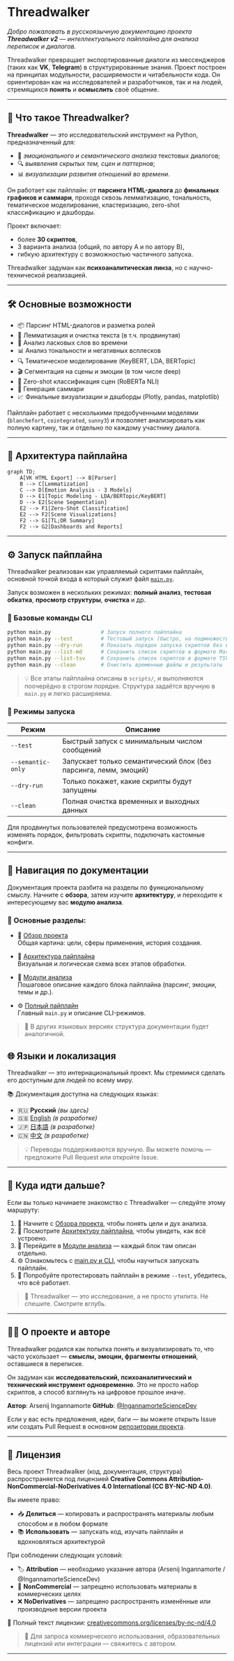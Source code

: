 # Threadwalker

_Добро пожаловать в русскоязычную документацию проекта **Threadwalker v2** — интеллектуального пайплайна для анализа переписок и диалогов._

Threadwalker превращает экспортированные диалоги из мессенджеров (таких как **VK**, **Telegram**) в структурированные знания. Проект построен на принципах модульности, расширяемости и читабельности кода. Он ориентирован как на исследователей и разработчиков, так и на людей, стремящихся **понять** и **осмыслить** своё общение.

---

## 📌 Что такое Threadwalker?

**Threadwalker** — это исследовательский инструмент на Python, предназначенный для:

- 🧠 _эмоционального и семантического анализа_ текстовых диалогов;
- 🔍 _выявления скрытых тем, сцен и паттернов_;
- 📊 _визуализации развития отношений во времени_.

Он работает как пайплайн: от **парсинга HTML-диалога** до **финальных графиков и саммари**, проходя сквозь лемматизацию, тональность, тематическое моделирование, кластеризацию, zero-shot классификацию и дашборды.

Проект включает:
- более **30 скриптов**,
- 3 варианта анализа (общий, по автору A и по автору B),
- гибкую архитектуру с возможностью частичного запуска.

Threadwalker задуман как **психоаналитическая линза**, но с научно-технической реализацией.

---

## 🛠 Основные возможности

- 📦 Парсинг HTML-диалогов и разметка ролей
- 🧠 Лемматизация и очистка текста (в т.ч. продвинутая)
- 💌 Анализ ласковых слов во времени
- 📊 Анализ тональности и негативных всплесков
- 🔍 Тематическое моделирование (KeyBERT, LDA, BERTopic)
- 🎬 Сегментация на сцены и эмоции (в том числе deep)
- 🧬 Zero-shot классификация сцен (RoBERTa NLI)
- 🧾 Генерация саммари
- 📈 Финальные визуализации и дашборды (Plotly, pandas, matplotlib)

Пайплайн работает с несколькими предобученными моделями (`blanchefort`, `cointegrated`, `sunny3`) и позволяет анализировать как полную картину, так и отдельно по каждому участнику диалога.

---
## 🧱 Архитектура пайплайна

```mermaid
graph TD;
    A[VK HTML Export] --> B[Parser]
    B --> C[Lemmatization]
    C --> D[Emotion Analysis - 3 Models]
    D --> E1[Topic Modeling - LDA/BERTopic/KeyBERT]
    D --> E2[Scene Segmentation]
    E2 --> F1[Zero-Shot Classification]
    E2 --> F2[Scene Visualizations]
    F2 --> G1[TL;DR Summary]
    F2 --> G2[Dashboards and Reports]
```

---

## ⚙️ Запуск пайплайна

Threadwalker реализован как управляемый скриптами пайплайн, основной точкой входа в который служит файл [`main.py`](../../main.py).

Запуск возможен в нескольких режимах: **полный анализ**, **тестовая обкатка**, **просмотр структуры**, **очистка** и др.

### 🔧 Базовые команды CLI

```bash
python main.py                # Запуск полного пайплайна
python main.py --test         # Тестовый запуск (быстро, на подмножестве данных)
python main.py --dry-run      # Показать порядок запуска скриптов без выполнения
python main.py --list-md      # Сохранить список скриптов в формате Markdown
python main.py --list-tsv     # Сохранить список скриптов в формате TSV
python main.py --clean        # Очистить временные файлы и результаты
````

> 💡 Все этапы пайплайна описаны в `scripts/`, и выполняются поочерёдно в строгом порядке. Структура задаётся вручную в `main.py` и легко расширяема.

### 🧪 Режимы запуска

| Режим             | Описание                                                         |
| ----------------- | ---------------------------------------------------------------- |
| `--test`          | Быстрый запуск с минимальным числом сообщений                    |
| `--semantic-only` | Запускает только семантический блок (без парсинга, лемм, эмоций) |
| `--dry-run`       | Только покажет, какие скрипты будут запущены                     |
| `--clean`         | Полная очистка временных и выходных данных                       |

Для продвинутых пользователей предусмотрена возможность изменять порядок, фильтровать скрипты, подключать кастомные конфиги.

---

## 📂 Навигация по документации

Документация проекта разбита на разделы по функциональному смыслу. Начните с **обзора**, затем изучите **архитектуру**, и переходите к интересующему вас **модулю анализа**.

### 🔑 Основные разделы:

- 📖 [Обзор проекта](overview.md)  
  Общая картина: цели, сферы применения, история создания.

- 🧩 [Архитектура пайплайна](architecture.md)  
  Визуальная и логическая схема всех этапов обработки.

- 🧠 [Модули анализа](modules/index.md)  
  Пошаговое описание каждого блока пайплайна (парсинг, эмоции, темы и др.).

- ⚙️ [Полный пайплайн](modules/full_pipeline.md)  
  Главный `main.py` и описание CLI-режимов.

> 📘 В других языковых версиях структура документации будет аналогичной.

## 🌐 Языки и локализация

Threadwalker — это интернациональный проект. Мы стремимся сделать его доступным для людей по всему миру.

📚 Документация доступна на следующих языках:

- 🇷🇺 **Русский** *(вы здесь)*
- 🇬🇧 [English](../en/index.md) *(в разработке)*
- 🇯🇵 [日本語](../ja/index.md) *(в разработке)*
- 🇨🇳 [中文](../zh/index.md) *(в разработке)*

> 💡 Переводы поддерживаются вручную. Вы можете помочь — предложите Pull Request или откройте Issue.

---

## 🧭 Куда идти дальше?

Если вы только начинаете знакомство с Threadwalker — следуйте этому маршруту:

1. 📖 Начните с [Обзора проекта](overview.md), чтобы понять цели и дух анализа.
2. 🧱 Посмотрите [Архитектуру пайплайна](architecture.md), чтобы увидеть, как всё устроено.
3. 🧠 Перейдите в [Модули анализа](modules/index.md) — каждый блок там описан отдельно.
4. ⚙️ Ознакомьтесь с [main.py и CLI](modules/full_pipeline.md), чтобы научиться запускать пайплайн.
5. 🧪 Попробуйте протестировать пайплайн в режиме `--test`, убедитесь, что всё работает.

> 🧭 Threadwalker — это исследование, а не просто утилита. Не спешите. Смотрите вглубь.

---

## 🧑‍💻 О проекте и авторе

Threadwalker родился как попытка понять и визуализировать то, что часто ускользает — **смыслы, эмоции, фрагменты отношений**, оставшиеся в переписке.

Он задуман как **исследовательский, психоаналитический и технический инструмент одновременно**. Это не просто набор скриптов, а способ взглянуть на цифровое прошлое иначе.

**Автор**: Arsenij Ingannamorte
**GitHub**: [@IngannamorteScienceDev](https://github.com/IngannamorteScienceDev)

Если у вас есть предложения, идеи, баги — вы можете открыть Issue или создать Pull Request в основном [репозитории проекта](https://github.com/IngannamorteScienceDev/Threadwalker).

---

## 📄 Лицензия

Весь проект Threadwalker (код, документация, структура) распространяется под лицензией **Creative Commons Attribution-NonCommercial-NoDerivatives 4.0 International (CC BY-NC-ND 4.0)**.

Вы имеете право:

- 📥 **Делиться** — копировать и распространять материалы любым способом и в любом формате
- 📚 **Использовать** — запускать код, изучать пайплайн и вдохновляться архитектурой

При соблюдении следующих условий:

- 🏷 **Attribution** — необходимо указание автора (Arsenij Ingannamorte / @IngannamorteScienceDev)
- 🚫 **NonCommercial** — запрещено использовать материалы в коммерческих целях
- ❌ **NoDerivatives** — запрещено распространять изменённые или производные версии проекта

🔗 Полный текст лицензии: [creativecommons.org/licenses/by-nc-nd/4.0](https://creativecommons.org/licenses/by-nc-nd/4.0)

> 📩 Для запроса коммерческого использования, образовательных лицензий или интеграции — свяжитесь с автором.

---
